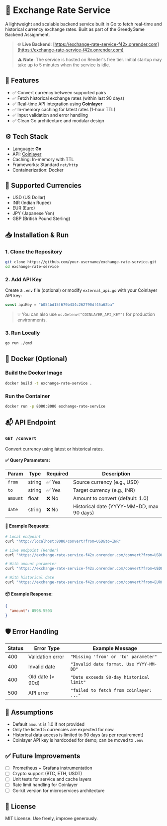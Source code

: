 # 💱 Exchange Rate Service

A lightweight and scalable backend service built in Go to fetch real-time and historical currency exchange rates. Built as part of the GreedyGame Backend Assignment.

> 🌐 **Live Backend**: [https://exchange-rate-service-f42x.onrender.com](https://exchange-rate-service-f42x.onrender.com)
> 
> ⚠️ **Note**: The service is hosted on Render's free tier. Initial startup may take up to 5 minutes when the service is idle.

## 🚀 Features

- ✅ Convert currency between supported pairs
- ✅ Fetch historical exchange rates (within last 90 days)
- ✅ Real-time API integration using **Coinlayer**
- ✅ In-memory caching for latest rates (1-hour TTL)
- ✅ Input validation and error handling
- ✅ Clean Go architecture and modular design

## ⚙️ Tech Stack

- Language: **Go**
- API: [Coinlayer](https://coinlayer.com/documentation)
- Caching: In-memory with TTL
- Frameworks: Standard `net/http`
- Containerization: Docker

## 📌 Supported Currencies

- USD (US Dollar)  
- INR (Indian Rupee)  
- EUR (Euro)  
- JPY (Japanese Yen)  
- GBP (British Pound Sterling)  

## 📥 Installation & Run

### 1. Clone the Repository

```bash
git clone https://github.com/your-username/exchange-rate-service.git
cd exchange-rate-service
```

### 2. Add API Key

Create a `.env` file (optional) or modify `external_api.go` with your Coinlayer API key:

```go
const apiKey = "b054bd15f679b434c262790df45a62ba"
```

> 💡 You can also use `os.Getenv("COINLAYER_API_KEY")` for production environments.

### 3. Run Locally

```bash
go run ./cmd
```

## 🐳 Docker (Optional)

### Build the Docker Image

```bash
docker build -t exchange-rate-service .
```

### Run the Container

```bash
docker run -p 8080:8080 exchange-rate-service
```

## 📬 API Endpoint

### `GET /convert`

Convert currency using latest or historical rates.

#### ✅ Query Parameters:

| Param    | Type   | Required | Description                               |
| -------- | ------ | -------- | ----------------------------------------- |
| `from`   | string | ✅ Yes    | Source currency (e.g., USD)               |
| `to`     | string | ✅ Yes    | Target currency (e.g., INR)               |
| `amount` | float  | ❌ No     | Amount to convert (default: 1.0)          |
| `date`   | string | ❌ No     | Historical date (YYYY-MM-DD, max 90 days) |

#### 🔁 Example Requests:

```bash
# Local endpoint
curl "http://localhost:8080/convert?from=USD&to=INR"

# Live endpoint (Render)
curl "https://exchange-rate-service-f42x.onrender.com/convert?from=USD&to=INR"

# With amount parameter
curl "https://exchange-rate-service-f42x.onrender.com/convert?from=USD&to=INR&amount=100"

# With historical date
curl "https://exchange-rate-service-f42x.onrender.com/convert?from=EUR&to=JPY&amount=50&date=2024-06-01"
```

#### 📦 Example Response:

```json
{
  "amount": 8598.5503
}
```

## 🛡️ Error Handling

| Status | Error Type       | Example Message                          |
| ------ | ---------------- | ---------------------------------------- |
| 400    | Validation error | `"Missing 'from' or 'to' parameter"`     |
| 400    | Invalid date     | `"Invalid date format. Use YYYY-MM-DD"`  |
| 400    | Old date (> 90d) | `"Date exceeds 90-day historical limit"` |
| 500    | API error        | `"failed to fetch from coinlayer: ..."`  |

## 🧠 Assumptions

* Default `amount` is 1.0 if not provided
* Only the listed 5 currencies are expected for now
* Historical data access is limited to 90 days (as per requirement)
* Coinlayer API key is hardcoded for demo; can be moved to `.env`

## ✅ Future Improvements

* [ ] Prometheus + Grafana instrumentation
* [ ] Crypto support (BTC, ETH, USDT)
* [ ] Unit tests for service and cache layers
* [ ] Rate limit handling for Coinlayer
* [ ] Go-kit version for microservices architecture

## 📜 License

MIT License. Use freely, improve generously.
